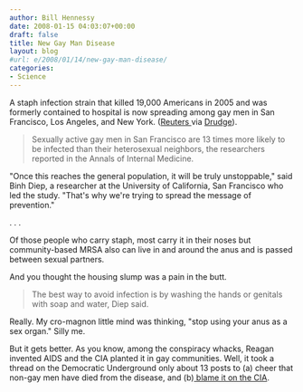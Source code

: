 ```yaml
---
author: Bill Hennessy
date: 2008-01-15 04:03:07+00:00
draft: false
title: New Gay Man Disease
layout: blog
#url: e/2008/01/14/new-gay-man-disease/
categories:
- Science
---
```


A staph infection strain that killed 19,000 Americans in 2005 and was formerly contained to hospital is now spreading among gay men in San Francisco, Los Angeles, and New York.  ([Reuters ](https://www.reuters.com/article/domesticNews/idUSN1337175820080114?feedType=RSS&feedName=domesticNews&rpc=22&sp=true)via [Drudge](https://www.drudgereport.com/)).


> Sexually active gay men in San Francisco are 13 times more likely to be infected than their heterosexual neighbors, the researchers reported in the Annals of Internal Medicine.

"Once this reaches the general population, it will be truly unstoppable," said Binh Diep, a researcher at the University of California, San Francisco who led the study. "That's why we're trying to spread the message of prevention."

. . .

Of those people who carry staph, most carry it in their noses but community-based MRSA also can live in and around the anus and is passed between sexual partners.


And you thought the housing slump was a pain in the butt.


> The best way to avoid infection is by washing the hands or genitals with soap and water, Diep said.


Really.  My cro-magnon little mind was thinking, "stop using your anus as a sex organ."  Silly me.

But it gets better.  As you know, among the conspiracy whacks, Reagan invented AIDS and the CIA planted it in gay communities.  Well, it took a thread on the Democratic Underground only about 13 posts to (a) cheer that non-gay men have died from the disease, and (b)[ blame it on the CIA](https://www.democraticunderground.com/discuss/duboard.php?az=view_all&address=102x3139311#3139728).
